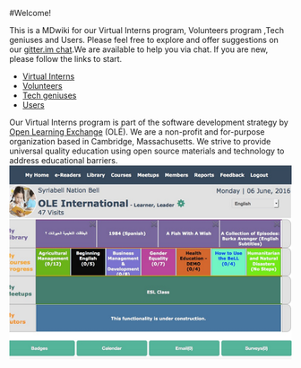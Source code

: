 #Welcome!

This is a MDwiki for our Virtual Interns program, Volunteers program ,Tech geniuses and Users. Please feel free to explore and offer suggestions on our [gitter.im chat](https://gitter.im/open-learning-exchange/chat).We are available to help you via chat. 
If you are new, please follow the links to start.

* [Virtual Interns](pages/firststeps.md )
* [Volunteers](pages/firststeps.md )
* [Tech geniuses](pages/firststeps.md )
* [Users](pages/planetusermanual.md)

Our Virtual Interns program is part of the software development strategy by [Open Learning Exchange](http://www.ole.org/) (OLÉ). We are a non-profit and for-purpose organization based in Cambridge, Massachusetts. We strive to provide universal quality education using open source materials and technology to address educational barriers.![](pages/uploads/images/OLEInternational.png)
